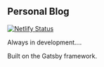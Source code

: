## Personal Blog

[![Netlify Status](https://api.netlify.com/api/v1/badges/d1b3d829-d647-4c44-9ca3-fb9c20819257/deploy-status)](https://app.netlify.com/sites/sharp-meninsky-4bafef/deploys)


Always in development....


Built on the Gatsby framework.
